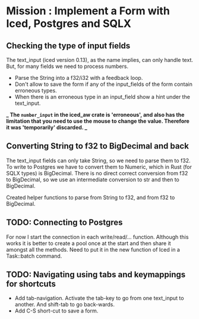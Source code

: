# Mission : Implement a Form with Iced, Postgres and SQLX

## Checking the type of input fields

The text_input (iced version 0.13), as the name implies, can only handle text. But, for many fields we need
to process numbers.

- Parse the String into a f32/i32 with a feedback loop.
- Don't allow to save the form if any of the input_fields of the form contain erroneous types.
- When there is an erroneous type in an input_field show a hint under the text_input.

**_ The `number_input` in the iced_aw crate is 'erroneous', and also has the limitation that you
need to use the mouse to change the value. Therefore it was 'temporarily' discarded. _**

## Converting String to f32 to BigDecimal and back

The text_input fields can only take String, so we need to parse them to f32. To write to Postgres we have to
convert them to Numeric, which in Rust (for SQLX types) is BigDecimal. There is no direct correct conversion
from f32 to BigDecimal, so we use an intermediate conversion to str and then to BigDecimal.

Created helper functions to parse from String to f32, and from f32 to BigDecimal.

## TODO: Connecting to Postgres

For now I start the connection in each write/read/... function. Although this works it is better to create a
pool once at the start and then share it amongst all the methods. Need to put it in the new function of Iced in a
Task::batch command.

## TODO: Navigating using tabs and keymappings for shortcuts

- Add tab-navigation. Activate the tab-key to go from one text_input to another. And shift-tab
  to go back-wards.
- Add C-S short-cut to save a form.

